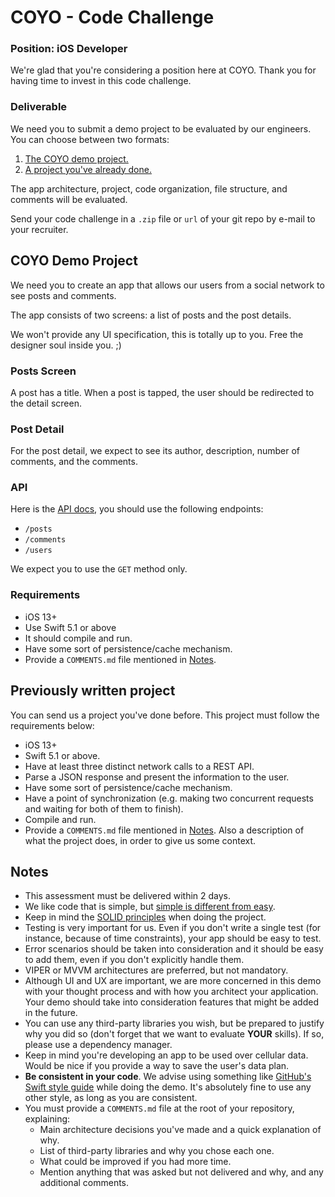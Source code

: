 # COYO - Code Challenge
### Position: iOS Developer

We're glad that you're considering a position here at COYO. Thank you for having time to invest in this code challenge.

### Deliverable

We need you to submit a demo project to be evaluated by our engineers. You can choose between two formats:

1. [The COYO demo project.](#coyo-demo-Project)
2. [A project you've already done.](#previously-written-project)

The app architecture, project, code organization, file structure, and comments will be evaluated.

Send your code challenge in a `.zip` file or `url` of your git repo by e-mail to your recruiter.

## COYO Demo Project

We need you to create an app that allows our users from a social network to see posts and comments.

The app consists of two screens: a list of posts and the post details.

We won't provide any UI specification, this is totally up to you. Free the designer soul inside you. ;)

### Posts Screen

A post has a title. When a post is tapped, the user should be redirected to the detail screen.

### Post Detail

For the post detail, we expect to see its author, description, number of comments, and the comments.

### API

Here is the [API docs](http://jsonplaceholder.typicode.com), you should use the following endpoints:

 - `/posts`
 - `/comments`
 - `/users`

We expect you to use the `GET` method only.

### Requirements

- iOS 13+
- Use Swift 5.1 or above
- It should compile and run.
- Have some sort of persistence/cache mechanism.
- Provide a `COMMENTS.md` file mentioned in [Notes](#notes).

## Previously written project

You can send us a project you've done before. This project must follow the requirements below:

 - iOS 13+
 - Swift 5.1 or above.
 - Have at least three distinct network calls to a REST API.
 - Parse a JSON response and present the information to the user.
 - Have some sort of persistence/cache mechanism.
 - Have a point of synchronization (e.g. making two concurrent requests and waiting for both of them to finish).
 - Compile and run.
 - Provide a `COMMENTS.md` file mentioned in [Notes](#notes). Also a description of what the project does, in order to give us some context.

## Notes

* This assessment must be delivered within 2 days.
* We like code that is simple, but [simple is different from easy](https://www.infoq.com/presentations/Simple-Made-Easy).
* Keep in mind the [SOLID principles](https://en.wikipedia.org/wiki/SOLID_(object-oriented_design)) when doing the project.
* Testing is very important for us. Even if you don't write a single test (for instance, because of time constraints), your app should be easy to test.
* Error scenarios should be taken into consideration and it should be easy to add them, even if you don't explicitly handle them.
* VIPER or MVVM architectures are preferred, but not mandatory.
* Although UI and UX are important, we are more concerned in this demo with your thought process and with how you architect your application. Your demo should take into consideration features that might be added in the future.
* You can use any third-party libraries you wish, but be prepared to justify why you did so (don't forget that we want to evaluate **YOUR** skills). If so, please use a dependency manager.
* Keep in mind you're developing an app to be used over cellular data. Would be nice if you provide a way to save the user's data plan.
* **Be consistent in your code**. We advise using something like [GitHub's Swift style guide](https://github.com/github/swift-style-guide) while doing the demo. It's absolutely fine to use any other style, as long as you are consistent.
* You must provide a `COMMENTS.md` file at the root of your repository, explaining:
    * Main architecture decisions you've made and a quick explanation of why.
    * List of third-party libraries and why you chose each one.
    * What could be improved if you had more time.
    * Mention anything that was asked but not delivered and why, and any additional comments.
